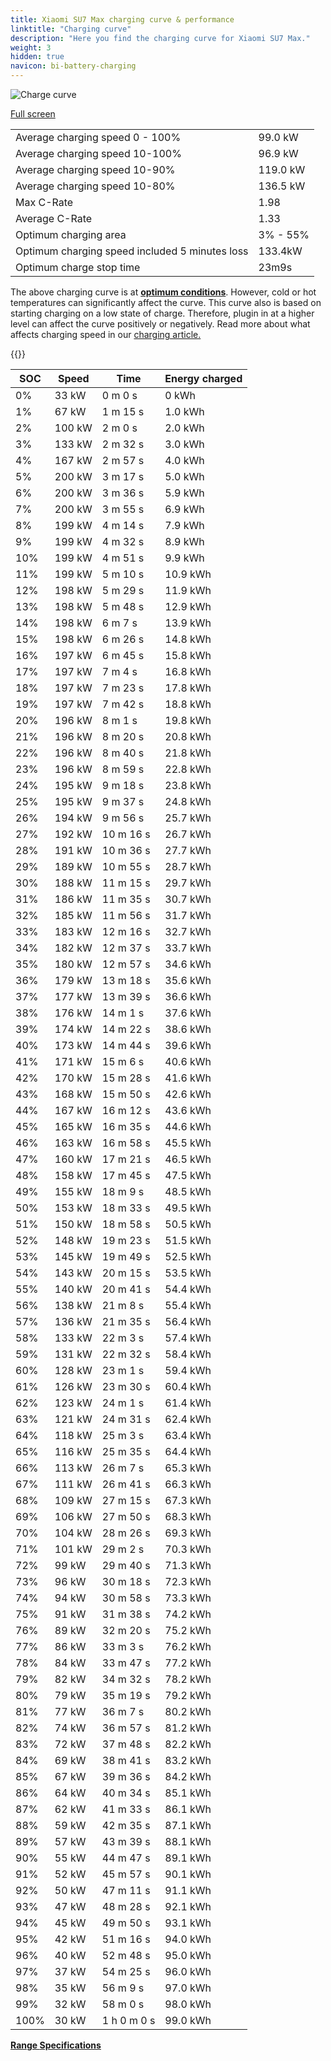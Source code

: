 ```yaml
---
title: Xiaomi SU7 Max charging curve & performance
linktitle: "Charging curve"
description: "Here you find the charging curve for Xiaomi SU7 Max."
weight: 3
hidden: true
navicon: bi-battery-charging
---
```

<!-- markdownlint-disable MD033 -->
<img src="/images/models/xiaomi/su7/su7_max/chargingcurve.svg" alt="Charge curve" class="img-fluid">

[Full screen](/images/models/xiaomi/su7/su7_max/chargingcurve.svg)


<table class="table table-striped border">
<tbody>
<tr>
<td>Average charging speed 0 - 100%</td><td>99.0 kW</td>
</tr>
<tr>
<td>Average charging speed 10-100%</td><td>96.9 kW</td>
</tr>
<tr>
<td>Average charging speed 10-90%</td><td>119.0 kW</td>
</tr>
<tr>
<td>Average charging speed 10-80%</td><td>136.5 kW</td>
</tr>
<tr>
<td>Max C-Rate</td><td>1.98</td>
</tr>
<tr>
<td>Average C-Rate</td><td>1.33</td>
</tr>
<tr>
<td>Optimum charging area</td><td>3% - 55%</td>
</tr>
<tr>
<td>Optimum charging speed included 5 minutes loss</td><td>133.4kW</td>
</tr>
<tr>
<td>Optimum charge stop time</td><td>23m9s</td>
</tr>
</tbody>
</table>


The above charging curve is at **[optimum conditions](../../../../../technology/battery/charging/#temperature)**. However, cold or hot temperatures can significantly affect the curve. This curve also is based on starting charging on a low state of charge. Therefore, plugin in at a higher level can affect the curve positively or negatively. Read more about what affects charging speed in our [charging article.](../../../../../technology/battery/charging/)


{{<evkxdisplayaddarticle />}}
<table class="table table-striped border">
<thead>
<tr><th>SOC</th><th>Speed</th><th>Time</th><th>Energy charged</th></tr>
</thead>
<tbody>
<tr>
<td>0%</td><td>33 kW</td><td> 0 m 0 s </td><td>0 kWh </td>
</tr>
<tr>
<td>1%</td><td>67 kW</td><td> 1 m 15 s </td><td>1.0 kWh </td>
</tr>
<tr>
<td>2%</td><td>100 kW</td><td> 2 m 0 s </td><td>2.0 kWh </td>
</tr>
<tr>
<td>3%</td><td>133 kW</td><td> 2 m 32 s </td><td>3.0 kWh </td>
</tr>
<tr>
<td>4%</td><td>167 kW</td><td> 2 m 57 s </td><td>4.0 kWh </td>
</tr>
<tr>
<td>5%</td><td>200 kW</td><td> 3 m 17 s </td><td>5.0 kWh </td>
</tr>
<tr>
<td>6%</td><td>200 kW</td><td> 3 m 36 s </td><td>5.9 kWh </td>
</tr>
<tr>
<td>7%</td><td>200 kW</td><td> 3 m 55 s </td><td>6.9 kWh </td>
</tr>
<tr>
<td>8%</td><td>199 kW</td><td> 4 m 14 s </td><td>7.9 kWh </td>
</tr>
<tr>
<td>9%</td><td>199 kW</td><td> 4 m 32 s </td><td>8.9 kWh </td>
</tr>
<tr>
<td>10%</td><td>199 kW</td><td> 4 m 51 s </td><td>9.9 kWh </td>
</tr>
<tr>
<td>11%</td><td>199 kW</td><td> 5 m 10 s </td><td>10.9 kWh </td>
</tr>
<tr>
<td>12%</td><td>198 kW</td><td> 5 m 29 s </td><td>11.9 kWh </td>
</tr>
<tr>
<td>13%</td><td>198 kW</td><td> 5 m 48 s </td><td>12.9 kWh </td>
</tr>
<tr>
<td>14%</td><td>198 kW</td><td> 6 m 7 s </td><td>13.9 kWh </td>
</tr>
<tr>
<td>15%</td><td>198 kW</td><td> 6 m 26 s </td><td>14.8 kWh </td>
</tr>
<tr>
<td>16%</td><td>197 kW</td><td> 6 m 45 s </td><td>15.8 kWh </td>
</tr>
<tr>
<td>17%</td><td>197 kW</td><td> 7 m 4 s </td><td>16.8 kWh </td>
</tr>
<tr>
<td>18%</td><td>197 kW</td><td> 7 m 23 s </td><td>17.8 kWh </td>
</tr>
<tr>
<td>19%</td><td>197 kW</td><td> 7 m 42 s </td><td>18.8 kWh </td>
</tr>
<tr>
<td>20%</td><td>196 kW</td><td> 8 m 1 s </td><td>19.8 kWh </td>
</tr>
<tr>
<td>21%</td><td>196 kW</td><td> 8 m 20 s </td><td>20.8 kWh </td>
</tr>
<tr>
<td>22%</td><td>196 kW</td><td> 8 m 40 s </td><td>21.8 kWh </td>
</tr>
<tr>
<td>23%</td><td>196 kW</td><td> 8 m 59 s </td><td>22.8 kWh </td>
</tr>
<tr>
<td>24%</td><td>195 kW</td><td> 9 m 18 s </td><td>23.8 kWh </td>
</tr>
<tr>
<td>25%</td><td>195 kW</td><td> 9 m 37 s </td><td>24.8 kWh </td>
</tr>
<tr>
<td>26%</td><td>194 kW</td><td> 9 m 56 s </td><td>25.7 kWh </td>
</tr>
<tr>
<td>27%</td><td>192 kW</td><td> 10 m 16 s </td><td>26.7 kWh </td>
</tr>
<tr>
<td>28%</td><td>191 kW</td><td> 10 m 36 s </td><td>27.7 kWh </td>
</tr>
<tr>
<td>29%</td><td>189 kW</td><td> 10 m 55 s </td><td>28.7 kWh </td>
</tr>
<tr>
<td>30%</td><td>188 kW</td><td> 11 m 15 s </td><td>29.7 kWh </td>
</tr>
<tr>
<td>31%</td><td>186 kW</td><td> 11 m 35 s </td><td>30.7 kWh </td>
</tr>
<tr>
<td>32%</td><td>185 kW</td><td> 11 m 56 s </td><td>31.7 kWh </td>
</tr>
<tr>
<td>33%</td><td>183 kW</td><td> 12 m 16 s </td><td>32.7 kWh </td>
</tr>
<tr>
<td>34%</td><td>182 kW</td><td> 12 m 37 s </td><td>33.7 kWh </td>
</tr>
<tr>
<td>35%</td><td>180 kW</td><td> 12 m 57 s </td><td>34.6 kWh </td>
</tr>
<tr>
<td>36%</td><td>179 kW</td><td> 13 m 18 s </td><td>35.6 kWh </td>
</tr>
<tr>
<td>37%</td><td>177 kW</td><td> 13 m 39 s </td><td>36.6 kWh </td>
</tr>
<tr>
<td>38%</td><td>176 kW</td><td> 14 m 1 s </td><td>37.6 kWh </td>
</tr>
<tr>
<td>39%</td><td>174 kW</td><td> 14 m 22 s </td><td>38.6 kWh </td>
</tr>
<tr>
<td>40%</td><td>173 kW</td><td> 14 m 44 s </td><td>39.6 kWh </td>
</tr>
<tr>
<td>41%</td><td>171 kW</td><td> 15 m 6 s </td><td>40.6 kWh </td>
</tr>
<tr>
<td>42%</td><td>170 kW</td><td> 15 m 28 s </td><td>41.6 kWh </td>
</tr>
<tr>
<td>43%</td><td>168 kW</td><td> 15 m 50 s </td><td>42.6 kWh </td>
</tr>
<tr>
<td>44%</td><td>167 kW</td><td> 16 m 12 s </td><td>43.6 kWh </td>
</tr>
<tr>
<td>45%</td><td>165 kW</td><td> 16 m 35 s </td><td>44.6 kWh </td>
</tr>
<tr>
<td>46%</td><td>163 kW</td><td> 16 m 58 s </td><td>45.5 kWh </td>
</tr>
<tr>
<td>47%</td><td>160 kW</td><td> 17 m 21 s </td><td>46.5 kWh </td>
</tr>
<tr>
<td>48%</td><td>158 kW</td><td> 17 m 45 s </td><td>47.5 kWh </td>
</tr>
<tr>
<td>49%</td><td>155 kW</td><td> 18 m 9 s </td><td>48.5 kWh </td>
</tr>
<tr>
<td>50%</td><td>153 kW</td><td> 18 m 33 s </td><td>49.5 kWh </td>
</tr>
<tr>
<td>51%</td><td>150 kW</td><td> 18 m 58 s </td><td>50.5 kWh </td>
</tr>
<tr>
<td>52%</td><td>148 kW</td><td> 19 m 23 s </td><td>51.5 kWh </td>
</tr>
<tr>
<td>53%</td><td>145 kW</td><td> 19 m 49 s </td><td>52.5 kWh </td>
</tr>
<tr>
<td>54%</td><td>143 kW</td><td> 20 m 15 s </td><td>53.5 kWh </td>
</tr>
<tr>
<td>55%</td><td>140 kW</td><td> 20 m 41 s </td><td>54.4 kWh </td>
</tr>
<tr>
<td>56%</td><td>138 kW</td><td> 21 m 8 s </td><td>55.4 kWh </td>
</tr>
<tr>
<td>57%</td><td>136 kW</td><td> 21 m 35 s </td><td>56.4 kWh </td>
</tr>
<tr>
<td>58%</td><td>133 kW</td><td> 22 m 3 s </td><td>57.4 kWh </td>
</tr>
<tr>
<td>59%</td><td>131 kW</td><td> 22 m 32 s </td><td>58.4 kWh </td>
</tr>
<tr>
<td>60%</td><td>128 kW</td><td> 23 m 1 s </td><td>59.4 kWh </td>
</tr>
<tr>
<td>61%</td><td>126 kW</td><td> 23 m 30 s </td><td>60.4 kWh </td>
</tr>
<tr>
<td>62%</td><td>123 kW</td><td> 24 m 1 s </td><td>61.4 kWh </td>
</tr>
<tr>
<td>63%</td><td>121 kW</td><td> 24 m 31 s </td><td>62.4 kWh </td>
</tr>
<tr>
<td>64%</td><td>118 kW</td><td> 25 m 3 s </td><td>63.4 kWh </td>
</tr>
<tr>
<td>65%</td><td>116 kW</td><td> 25 m 35 s </td><td>64.4 kWh </td>
</tr>
<tr>
<td>66%</td><td>113 kW</td><td> 26 m 7 s </td><td>65.3 kWh </td>
</tr>
<tr>
<td>67%</td><td>111 kW</td><td> 26 m 41 s </td><td>66.3 kWh </td>
</tr>
<tr>
<td>68%</td><td>109 kW</td><td> 27 m 15 s </td><td>67.3 kWh </td>
</tr>
<tr>
<td>69%</td><td>106 kW</td><td> 27 m 50 s </td><td>68.3 kWh </td>
</tr>
<tr>
<td>70%</td><td>104 kW</td><td> 28 m 26 s </td><td>69.3 kWh </td>
</tr>
<tr>
<td>71%</td><td>101 kW</td><td> 29 m 2 s </td><td>70.3 kWh </td>
</tr>
<tr>
<td>72%</td><td>99 kW</td><td> 29 m 40 s </td><td>71.3 kWh </td>
</tr>
<tr>
<td>73%</td><td>96 kW</td><td> 30 m 18 s </td><td>72.3 kWh </td>
</tr>
<tr>
<td>74%</td><td>94 kW</td><td> 30 m 58 s </td><td>73.3 kWh </td>
</tr>
<tr>
<td>75%</td><td>91 kW</td><td> 31 m 38 s </td><td>74.2 kWh </td>
</tr>
<tr>
<td>76%</td><td>89 kW</td><td> 32 m 20 s </td><td>75.2 kWh </td>
</tr>
<tr>
<td>77%</td><td>86 kW</td><td> 33 m 3 s </td><td>76.2 kWh </td>
</tr>
<tr>
<td>78%</td><td>84 kW</td><td> 33 m 47 s </td><td>77.2 kWh </td>
</tr>
<tr>
<td>79%</td><td>82 kW</td><td> 34 m 32 s </td><td>78.2 kWh </td>
</tr>
<tr>
<td>80%</td><td>79 kW</td><td> 35 m 19 s </td><td>79.2 kWh </td>
</tr>
<tr>
<td>81%</td><td>77 kW</td><td> 36 m 7 s </td><td>80.2 kWh </td>
</tr>
<tr>
<td>82%</td><td>74 kW</td><td> 36 m 57 s </td><td>81.2 kWh </td>
</tr>
<tr>
<td>83%</td><td>72 kW</td><td> 37 m 48 s </td><td>82.2 kWh </td>
</tr>
<tr>
<td>84%</td><td>69 kW</td><td> 38 m 41 s </td><td>83.2 kWh </td>
</tr>
<tr>
<td>85%</td><td>67 kW</td><td> 39 m 36 s </td><td>84.2 kWh </td>
</tr>
<tr>
<td>86%</td><td>64 kW</td><td> 40 m 34 s </td><td>85.1 kWh </td>
</tr>
<tr>
<td>87%</td><td>62 kW</td><td> 41 m 33 s </td><td>86.1 kWh </td>
</tr>
<tr>
<td>88%</td><td>59 kW</td><td> 42 m 35 s </td><td>87.1 kWh </td>
</tr>
<tr>
<td>89%</td><td>57 kW</td><td> 43 m 39 s </td><td>88.1 kWh </td>
</tr>
<tr>
<td>90%</td><td>55 kW</td><td> 44 m 47 s </td><td>89.1 kWh </td>
</tr>
<tr>
<td>91%</td><td>52 kW</td><td> 45 m 57 s </td><td>90.1 kWh </td>
</tr>
<tr>
<td>92%</td><td>50 kW</td><td> 47 m 11 s </td><td>91.1 kWh </td>
</tr>
<tr>
<td>93%</td><td>47 kW</td><td> 48 m 28 s </td><td>92.1 kWh </td>
</tr>
<tr>
<td>94%</td><td>45 kW</td><td> 49 m 50 s </td><td>93.1 kWh </td>
</tr>
<tr>
<td>95%</td><td>42 kW</td><td> 51 m 16 s </td><td>94.0 kWh </td>
</tr>
<tr>
<td>96%</td><td>40 kW</td><td> 52 m 48 s </td><td>95.0 kWh </td>
</tr>
<tr>
<td>97%</td><td>37 kW</td><td> 54 m 25 s </td><td>96.0 kWh </td>
</tr>
<tr>
<td>98%</td><td>35 kW</td><td> 56 m 9 s </td><td>97.0 kWh </td>
</tr>
<tr>
<td>99%</td><td>32 kW</td><td> 58 m 0 s </td><td>98.0 kWh </td>
</tr>
<tr>
<td>100%</td><td>30 kW</td><td>1 h 0 m 0 s </td><td>99.0 kWh </td>
</tr>
</tbody>
</table>

<div class="mt-3 mb-3">
<a href="../rangeandconsumption/" class="text-decoration-none text-black">
<strong><i class="bi-arrow-left"></i> Range </strong>
</a>
<a href="../specifications/" class="text-decoration-none text-black float-end">
<strong>Specifications <i class="bi-arrow-right"></i></strong>
</a>
</div>
